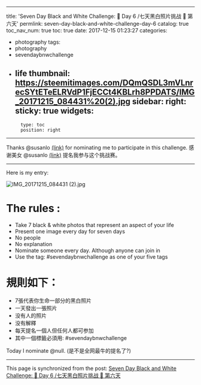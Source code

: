 
---
title: 'Seven Day Black and White Challenge:  🔳 Day 6 /七天黑白照片挑战 🔳 第六天'
permlink: seven-day-black-and-white-challenge-day-6
catalog: true
toc_nav_num: true
toc: true
date: 2017-12-15 01:23:27
categories:
- photography
tags:
- photography
- sevendaybnwchallenge
- life
thumbnail: https://steemitimages.com/DQmQSDL3mVLnrecSYtETeELRVdP1FjECCt4KBLrh8PPDATS/IMG_20171215_084431%20(2).jpg
sidebar:
    right:
        sticky: true
widgets:
    -
        type: toc
        position: right
---


Thanks @susanlo [(link)](https://steemit.com/photography/@susanlo/7-day-black-and-white-photo-challenge-day4) for nominating me to participate in this challenge.
感谢美女 @susanlo [(link)](https://steemit.com/photography/@susanlo/7-day-black-and-white-photo-challenge-day4) 提名我参与这个挑战赛。
<hr>

Here is my entry:

![IMG_20171215_084431 (2).jpg](https://steemitimages.com/DQmQSDL3mVLnrecSYtETeELRVdP1FjECCt4KBLrh8PPDATS/IMG_20171215_084431%20(2).jpg)


# The rules :

* Take 7 black & white photos that represent an aspect of your life
* Present one image every day for seven days
* No people
* No explanation
* Nominate someone every day. Although anyone can join in
* Use the tag: #sevendaybnwchallenge as one of your five tags

# 規則如下：

* 7張代表你生命一部分的黑白照片
* 一天發出一張照片
* 没有人的照片
* 没有解釋
* 每天提名一個人但任何人都可参加
* 其中一個標籤必須用: #sevendaybnwchallenge

Today I nominate @null.
(是不是全网最牛的提名了?)

- - -

This page is synchronized from the post: [Seven Day Black and White Challenge:  🔳 Day 6 /七天黑白照片挑战 🔳 第六天](https://steemit.com/@oflyhigh/seven-day-black-and-white-challenge-day-6)
